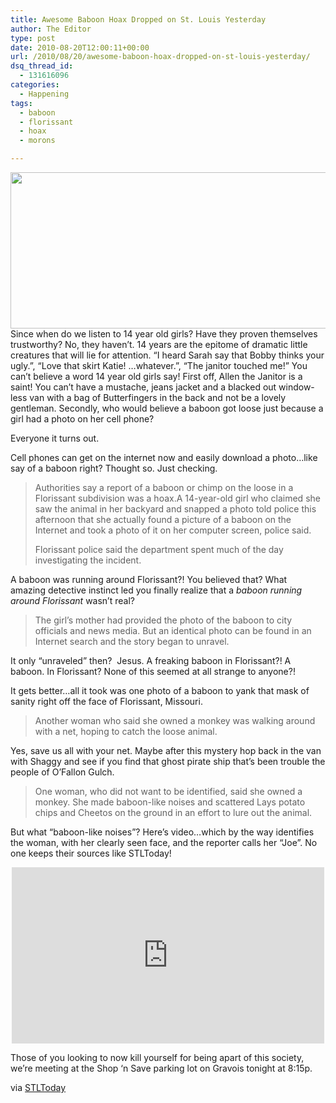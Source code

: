 ```yaml
---
title: Awesome Baboon Hoax Dropped on St. Louis Yesterday
author: The Editor
type: post
date: 2010-08-20T12:00:11+00:00
url: /2010/08/20/awesome-baboon-hoax-dropped-on-st-louis-yesterday/
dsq_thread_id:
  - 131616096
categories:
  - Happening
tags:
  - baboon
  - florissant
  - hoax
  - morons

---
```

[<img class="aligncenter size-full wp-image-6350" title="baboon_calls" src="http://media.punchingkitty.com/wordpress/2010/08/baboon_calls.jpg" alt="" width="600" height="250" />][1]Since when do we listen to 14 year old girls? Have they proven themselves trustworthy? No, they haven&#8217;t. 14 years are the epitome of dramatic little creatures that will lie for attention. &#8220;I heard Sarah say that Bobby thinks your ugly.&#8221;, &#8220;Love that skirt Katie! &#8230;whatever.&#8221;, &#8220;The janitor touched me!&#8221; You can&#8217;t believe a word 14 year old girls say! First off, Allen the Janitor is a saint! You can&#8217;t have a mustache, jeans jacket and a blacked out window-less van with a bag of Butterfingers in the back and not be a lovely gentleman. Secondly, who would believe a baboon got loose just because a girl had a photo on her cell phone?

Everyone it turns out.

Cell phones can get on the internet now and easily download a photo&#8230;like say of a baboon right? Thought so. Just checking.

> Authorities say a report of a baboon or chimp on the loose in a Florissant subdivision was a hoax.A 14-year-old girl who claimed she saw the animal in her backyard and snapped a photo told police this afternoon that she actually found a picture of a baboon on the Internet and took a photo of it on her computer screen, police said.
> 
> Florissant police said the department spent much of the day investigating the incident.

A baboon was running around Florissant?! You believed that? What amazing detective instinct led you finally realize that a _baboon running around Florissant_ wasn&#8217;t real?

> The girl&#8217;s mother had provided the photo of the baboon to city officials and news media. But an identical photo can be found in an Internet search and the story began to unravel.

It only &#8220;unraveled&#8221; then?  Jesus. A freaking baboon in Florissant?! A baboon. In Florissant? None of this seemed at all strange to anyone?!

It gets better&#8230;all it took was one photo of a baboon to yank that mask of sanity right off the face of Florissant, Missouri.

> Another woman who said she owned a monkey was walking around with a net, hoping to catch the loose animal.

Yes, save us all with your net. Maybe after this mystery hop back in the van with Shaggy and see if you find that ghost pirate ship that&#8217;s been trouble the people of O&#8217;Fallon Gulch.

> One woman, who did not want to be identified, said she owned a monkey. She made baboon-like noises and scattered Lays potato chips and Cheetos on the ground in an effort to lure out the animal.

But what &#8220;baboon-like noises&#8221;? Here&#8217;s video&#8230;which by the way identifies the woman, with her clearly seen face, and the reporter calls her &#8220;Joe&#8221;. No one keeps their sources like STLToday!

<span class="embed-youtube" style="text-align:center; display: block;"><iframe class='youtube-player' type='text/html' width='500' height='282' src='http://www.youtube.com/embed/1AJUaitbybQ?version=3&#038;rel=1&#038;fs=1&#038;autohide=2&#038;showsearch=0&#038;showinfo=1&#038;iv_load_policy=1&#038;wmode=transparent' allowfullscreen='true' style='border:0;'></iframe></span>

Those of you looking to now kill yourself for being apart of this society, we&#8217;re meeting at the Shop &#8216;n Save parking lot on Gravois tonight at 8:15p.

via <a href="http://www.youtube.com/watch?v=1AJUaitbybQ" target="_blank">STLToday</a>

 [1]: http://media.punchingkitty.com/wordpress/2010/08/baboon_calls.jpg